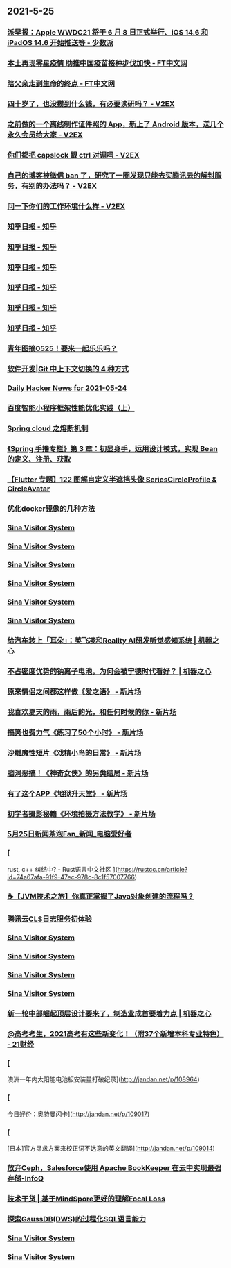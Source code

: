 
## 2021-5-25

### [派早报：Apple WWDC21 将于 6 月 8 日正式举行、iOS 14.6 和 iPadOS 14.6 开始推送等 - 少数派](https://sspai.com/post/66837)

### [本土再现零星疫情 助推中国疫苗接种步伐加快 - FT中文网](http://www.ftchinese.com/story/001092588)

### [陪父亲走到生命的终点 - FT中文网](http://www.ftchinese.com/story/001092583)

### [四十岁了，也没攒到什么钱，有必要读研吗？ - V2EX](https://www.v2ex.com/t/778984)

### [之前做的一个离线制作证件照的 App，新上了 Android 版本，送几个永久会员给大家 - V2EX](https://www.v2ex.com/t/778942)

### [你们都把 capslock 跟 ctrl 对调吗 - V2EX](https://www.v2ex.com/t/778883)

### [自己的博客被微信 ban 了，研究了一圈发现只能去买腾讯云的解封服务，有别的办法吗？ - V2EX](https://www.v2ex.com/t/778833)

### [问一下你们的工作环境什么样 - V2EX](https://www.v2ex.com/t/778806)

### [知乎日报 - 知乎](https://daily.zhihu.com/story/9736322)

### [知乎日报 - 知乎](https://daily.zhihu.com/story/9736330)

### [知乎日报 - 知乎](https://daily.zhihu.com/story/9736324)

### [知乎日报 - 知乎](https://daily.zhihu.com/story/9736332)

### [知乎日报 - 知乎](https://daily.zhihu.com/story/9736329)

### [知乎日报 - 知乎](https://daily.zhihu.com/story/9736315)

### [青年图摘0525！要来一起乐乐吗？](https://qingniantuzhai.com/untitled-18/)

### [软件开发|Git 中上下文切换的 4 种方式](https://linux.cn/article-13422-1.html?utm_source=rss&utm_medium=rss)

### [Daily Hacker News for 2021-05-24](https://www.daemonology.net/hn-daily/2021-05-24.html)

### [百度智能小程序框架性能优化实践（上）](https://www.infoq.cn/article/9b116031468f2436de6abb242)

### [Spring cloud 之熔断机制](https://www.infoq.cn/article/2cd2e7df198f19b488fefcfa4)

### [《Spring 手撸专栏》第 3 章：初显身手，运用设计模式，实现 Bean 的定义、注册、获取](https://www.infoq.cn/article/18efc2f1428d76c45456d0316)

### [【Flutter 专题】122 图解自定义半遮挡头像 SeriesCircleProfile & CircleAvatar](https://www.infoq.cn/article/fc1512e6d00c2fdaa9b97fae6)

### [优化docker镜像的几种方法](https://www.infoq.cn/article/1c75fb13ca16877da53c5aa4a)

### [Sina Visitor System](https://weibo.com/1715118170/Kh4iM6WSo)

### [Sina Visitor System](https://weibo.com/1715118170/Kh3UoFivF)

### [Sina Visitor System](https://weibo.com/1715118170/Kh3w3hXFp)

### [Sina Visitor System](https://weibo.com/1715118170/Kh3jqrW1B)

### [Sina Visitor System](https://weibo.com/1715118170/Kh37Ia0yw)

### [Sina Visitor System](https://weibo.com/1642628345/Kh3JmjSh8)

### [给汽车装上「耳朵」：英飞凌和Reality AI研发听觉感知系统 | 机器之心](https://www.jiqizhixin.com/articles/2021-05-25-2)

### [不占密度优势的钠离子电池，为何会被宁德时代看好？ | 机器之心](https://www.jiqizhixin.com/articles/2021-05-25)

### [原来情侣之间都这样做《爱之语》 - 新片场](https://www.vmovier.com/62146)

### [我喜欢夏天的雨，雨后的光，和任何时候的你 - 新片场](https://www.vmovier.com/62141)

### [搞笑也费力气《练习了50个小时》 - 新片场](https://www.vmovier.com/62138)

### [沙雕魔性短片《戏精小鸟的日常》 - 新片场](https://www.vmovier.com/62143)

### [脑洞恶搞！《神奇女侠》的另类结局 - 新片场](https://www.vmovier.com/62142)

### [有了这个APP《地狱升天堂》 - 新片场](https://www.vmovier.com/62144)

### [初学者摄影秘籍《环境拍摄方法教学》 - 新片场](https://www.vmovier.com/62131)

### [5月25日新闻茶泡Fan_新闻_电脑爱好者](https://www.cfan.com.cn/2021/0525/135196.shtml)

### [
rust, c++ 纠结中? - Rust语言中文社区
](https://rustcc.cn/article?id=74a67afa-91f9-47ec-978c-8c1f57007766)

### [☕【JVM技术之旅】你真正掌握了Java对象创建的流程吗？](https://www.infoq.cn/article/16bc53b969de0b7cda78687d8)

### [腾讯云CLS日志服务初体验](https://www.infoq.cn/article/550bb005798c8e57c79ce1b9b)

### [Sina Visitor System](https://weibo.com/1746173800/Kh4PazpwZ)

### [Sina Visitor System](https://weibo.com/1715118170/Kh4KhB74E)

### [Sina Visitor System](https://weibo.com/1715118170/Kh4HSnNqP)

### [Sina Visitor System](https://weibo.com/1715118170/Kh4H9ymTt)

### [新一轮中部崛起顶层设计要来了，制造业成首要着力点 | 机器之心](https://www.jiqizhixin.com/articles/2021-05-25-3)

### [@高考考生，2021高考有这些新变化！（附37个新增本科专业特色） - 21财经](https://m.21jingji.com/article/20210525/herald/8b399a3f43b656bda41d943542b791c4.html)

### [
澳洲一年内太阳能电池板安装量打破纪录](http://jandan.net/p/108964)

### [
今日好价：奥特曼闪卡](http://jandan.net/p/109017)

### [
[日本]官方寻求方案来校正词不达意的英文翻译](http://jandan.net/p/109014)

### [放弃Ceph，Salesforce使用 Apache BookKeeper 在云中实现最强存储-InfoQ](https://www.infoq.cn/article/dWfAQAVPGwif291aHl5g)

### [技术干货 | 基于MindSpore更好的理解Focal Loss](https://www.infoq.cn/article/a2bc0aba06275a10a2a13155e)

### [探索GaussDB(DWS)的过程化SQL语言能力](https://www.infoq.cn/article/441ff8a1ec0bf66214be0c37e)

### [Sina Visitor System](https://weibo.com/1715118170/Kh55r25nP)

### [Sina Visitor System](https://weibo.com/1715118170/Kh4VpF3fj)